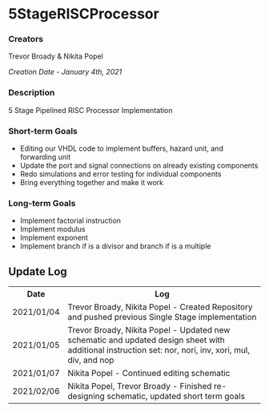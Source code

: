 <h1>5StageRISCProcessor</h1>
<h3>Creators</h3>
Trevor Broady & Nikita Popel

<i>Creation Date - January 4th, 2021</i>

<h3>Description</h3>
<p>
5 Stage Pipelined RISC Processor Implementation
</p>

<h3>Short-term Goals</h3>
<ul>
<li>Editing our VHDL code to implement buffers, hazard unit, and forwarding unit</li>
<li>Update the port and signal connections on already existing components</li>
<li>Redo simulations and error testing for individual components</li>
<li>Bring everything together and make it work</li>
</ul>

<h3>Long-term Goals</h3>
<ul>
<li>Implement factorial instruction</li>
<li>Implement modulus</li>
<li>Implement exponent</li>
<li>Implement branch if is a divisor and branch if is a multiple</li>
</ul>

<h2>Update Log</h2>
<table>
<tr><th>Date</th><th>Log</th></tr>
<tr><td>2021/01/04</td><td>Trevor Broady, Nikita Popel - Created Repository and pushed previous Single Stage implementation</td></tr>
<tr><td>2021/01/05</td><td>Trevor Broady, Nikita Popel - Updated new schematic and updated design sheet with additional instruction set: nor, nori, inv, xori, mul, div, and nop</td></tr>
<tr><td>2021/01/07</td><td>Nikita Popel - Continued editing schematic</td></tr>
<tr><td>2021/02/06</td><td>Nikita Popel, Trevor Broady - Finished re-designing schematic, updated short term goals</td></tr>
</table>

